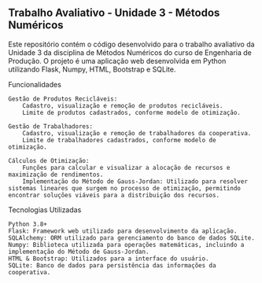 ## Trabalho Avaliativo - Unidade 3 - Métodos Numéricos

Este repositório contém o código desenvolvido para o trabalho avaliativo da Unidade 3 da disciplina de Métodos Numéricos do curso de Engenharia de Produção. O projeto é uma aplicação web desenvolvida em Python utilizando Flask, Numpy, HTML, Bootstrap e SQLite.

Funcionalidades

    Gestão de Produtos Recicláveis:
        Cadastro, visualização e remoção de produtos recicláveis.
        Limite de produtos cadastrados, conforme modelo de otimização.

    Gestão de Trabalhadores:
        Cadastro, visualização e remoção de trabalhadores da cooperativa.
        Limite de trabalhadores cadastrados, conforme modelo de otimização.

    Cálculos de Otimização:
        Funções para calcular e visualizar a alocação de recursos e maximização de rendimentos.
        Implementação do Método de Gauss-Jordan: Utilizado para resolver sistemas lineares que surgem no processo de otimização, permitindo encontrar soluções viáveis para a distribuição dos recursos.

Tecnologias Utilizadas

    Python 3.8+
    Flask: Framework web utilizado para desenvolvimento da aplicação.
    SQLAlchemy: ORM utilizado para gerenciamento do banco de dados SQLite.
    Numpy: Biblioteca utilizada para operações matemáticas, incluindo a implementação do Método de Gauss-Jordan.
    HTML & Bootstrap: Utilizados para a interface do usuário.
    SQLite: Banco de dados para persistência das informações da cooperativa.
